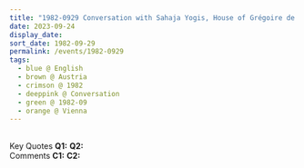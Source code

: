 ```yaml
---
title: "1982-0929 Conversation with Sahaja Yogis, House of Grégoire de Kalbermatten, Sternwartestrasse 62, Vienna, Austria"
date: 2023-09-24
display_date: 
sort_date: 1982-09-29
permalink: /events/1982-0929
tags:
  - blue @ English
  - brown @ Austria
  - crimson @ 1982
  - deeppink @ Conversation
  - green @ 1982-09
  - orange @ Vienna
---
```


<br>

<wave-list>
  <list-title color="DarkSeaGreen" width="55">Key Quotes</list-title>
  <list-item color="BlanchedAlmond" width="280"><b>Q1:</b> <i></i></list-item>
  <list-item color="Lavender" width="280"><b>Q2:</b> <i></i></list-item>
</wave-list>

<br>

<wave-list>
  <list-title color="DarkSeaGreen" width="55">Comments</list-title>
  <list-item color="BlanchedAlmond" width="280"><b>C1:</b> <i></i></list-item>
  <list-item color="Lavender" width="280"><b>C2:</b> <i></i></list-item>
</wave-list>